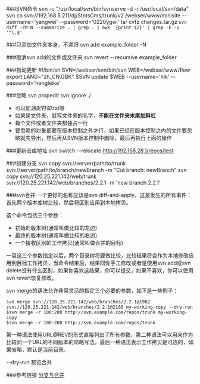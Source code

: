 ###SVN命令
	svn -c "/usr/local/svn/bin/svnserve -d -r /usr/local/svn/data"
	svn co svn://192.168.5.211/dj/StntsCms/trunk/v2 /webser/www/minisite --username='yangwei' --password='0220ygwi'
	tar cvfz changes.tar.gz  `svn diff -rM:N --summarize . | grep . | awk '{print $2}' | grep -E -v '^\.$'`

###只添加文件夹本身，不递归
	svn add example_folder -N

###取消svn add的文件或文件夹
	svn revert --recursive example_folder

###自动更新
	#!/bin/sh
	SVN=/webser/svn/bin/svn
	WEB=/webser/www/flow
	export LANG="zh_CN.GBK"
	$SVN update $WEB --username='hlk' --password='hengleike'

###忽略
	svn propedit svn:ignore ./
	
* 可以加*通配符如*.txt等
* 如果是文件夹，就写文件夹的名字，**不能在文件夹末尾加斜杠**
* 每个文件或者文件夹都独占一行
* 要忽略的对象都要在版本控制之外才行，如果已经在版本控制之内的文件要忽略就先导出，然后再从SVN版本控制中删除，最后再执行上面的操作

###更新仓库地址
	svn switch --relocate http://192.168.28.1/repos/test

###创建分支
	svn copy svn://server/path/to/trunk svn://server/path/to/branch/newBranch -m "Cut branch: newBranch"
	svn copy svn://120.25.221.142/web/trunk svn://120.25.221.142/web/branches/2.2.1 -m 'new branch 2.2.1'

###svn合并
一个更好的名称应该是svn diff-and-apply，这是发生的所有事件：首先两个版本库树比较，然后将区别应用到本地拷贝。

这个命令包括三个参数：

* 初始的版本树(通常叫做比较的左边)
* 最终的版本树(通常叫做比较的右边)
* 一个接收区别的工作拷贝(通常叫做合并的目标)

一旦这三个参数指定以后，两个目录树将要做比较，比较结果将会作为本地修改应用到目标工作拷贝，当命令结束后，结果同你手工修改或者是使用svn add或svn delete没有什么区别，如果你喜欢这结果，你可以提交，如果不喜欢，你可以使用svn revert恢复修改。

svn merge的语法允许非常灵活的指定三个必要的参数，如下是一些例子：

	svn merge svn://120.25.221.142/web/branches/2.2.1@1982  svn://120.25.221.142/web/branches/2.2.1@2168 my-working-copy --dry-run
	$svn merge -r 100:200 http://svn.example.com/repos/trunk my-working-copy
	$svn merge -r 100:200 http://svn.example.com/repos/trunk

第一种语法使用URL@REV的形式直接列出了所有参数，第二种语法可以用来作为比较同一个URL的不同版本的简略写法，最后一种语法表示工作拷贝是可选的，如果省略，默认是当前目录。

--dry-run 预览合并


###参考链接
[分支与合并](https://i18n-zh.googlecode.com/svn/www/svnbook-1.4/svn.branchmerge.copychanges.html)
